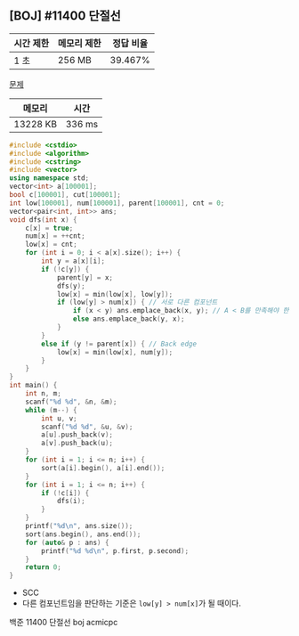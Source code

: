 ## [BOJ] #11400 단절선

| 시간 제한 | 메모리 제한 | 정답 비율 |
| --------- | ----------- | --------- |
| 1 초      | 256 MB      | 39.467%   |

[문제](https://www.acmicpc.net/problem/11400)



| 메모리   | 시간   |
| -------- | ------ |
| 13228 KB | 336 ms |

```c++
#include <cstdio>
#include <algorithm>
#include <cstring>
#include <vector>
using namespace std;
vector<int> a[100001];
bool c[100001], cut[100001];
int low[100001], num[100001], parent[100001], cnt = 0;
vector<pair<int, int>> ans;
void dfs(int x) {
	c[x] = true;
	num[x] = ++cnt;
	low[x] = cnt;
	for (int i = 0; i < a[x].size(); i++) {
		int y = a[x][i];
		if (!c[y]) {
			parent[y] = x;
			dfs(y);
			low[x] = min(low[x], low[y]);
			if (low[y] > num[x]) { // 서로 다른 컴포넌트
				if (x < y) ans.emplace_back(x, y); // A < B를 만족해야 한다.
				else ans.emplace_back(y, x);
			}
		}
		else if (y != parent[x]) { // Back edge
			low[x] = min(low[x], num[y]);
		}
	}
}
int main() {
	int n, m;
	scanf("%d %d", &n, &m);
	while (m--) {
		int u, v;
		scanf("%d %d", &u, &v);
		a[u].push_back(v);
		a[v].push_back(u);
	}
	for (int i = 1; i <= n; i++) {
		sort(a[i].begin(), a[i].end());
	}
	for (int i = 1; i <= n; i++) {
		if (!c[i]) {
			dfs(i);
		}
	}
	printf("%d\n", ans.size());
	sort(ans.begin(), ans.end());
	for (auto& p : ans) {
		printf("%d %d\n", p.first, p.second);
	}
	return 0;
}
```

- SCC
- 다른 컴포넌트임을 판단하는 기준은 `low[y] > num[x]`가 될 때이다.



백준 11400 단절선 boj acmicpc

